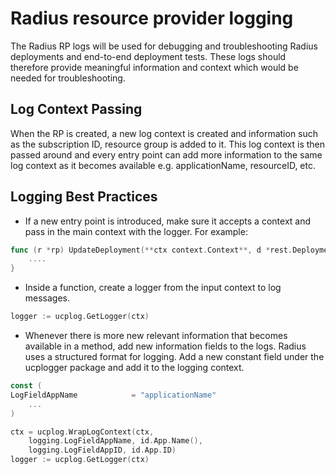 # Radius resource provider logging

The Radius RP logs will be used for debugging and troubleshooting Radius deployments and end-to-end deployment tests. These logs should therefore provide meaningful information and context which would be needed for troubleshooting.

## Log Context Passing

When the RP is created, a new log context is created and information such as the subscription ID, resource group is added to it. This log context is then passed around and every entry point can add more information to the same log context as it becomes available e.g. applicationName, resourceID, etc.

## Logging Best Practices

* If a new entry point is introduced, make sure it accepts a context and pass in the main context with the logger. For example:

```go
func (r *rp) UpdateDeployment(**ctx context.Context**, d *rest.Deployment) (rest.Response, error) {
    ....
}
```

* Inside a function, create a logger from the input context to log messages.

```go
logger := ucplog.GetLogger(ctx)
```

* Whenever there is more new relevant information that becomes available in a method, add new information fields to the logs. Radius uses a structured format for logging. Add a new constant field under the ucplogger package and add it to the logging context.

```go
const (
LogFieldAppName            = "applicationName"
    ...
)

ctx = ucplog.WrapLogContext(ctx,
    logging.LogFieldAppName, id.App.Name(),
    logging.LogFieldAppID, id.App.ID)
logger := ucplog.GetLogger(ctx)
```
